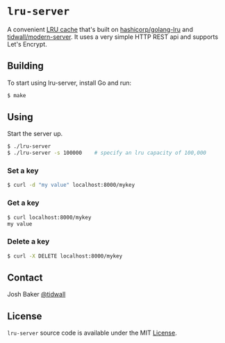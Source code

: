 # `lru-server`

A convenient [LRU cache](https://en.wikipedia.org/wiki/Cache_replacement_policies#Least_recently_used_(LRU)) that's built on [hashicorp/golang-lru](https://github.com/hashicorp/golang-lru) and [tidwall/modern-server](https://github.com/tidwall/modern-server). It uses a very simple HTTP REST api and supports Let's Encrypt. 

## Building

To start using lru-server, install Go and run:

```sh
$ make
```

## Using

Start the server up.

```sh
$ ./lru-server
$ ./lru-server -s 100000    # specify an lru capacity of 100,000
```

### Set a key

```sh
$ curl -d "my value" localhost:8000/mykey
```

### Get a key

```sh
$ curl localhost:8000/mykey
my value
```

### Delete a key

```sh
$ curl -X DELETE localhost:8000/mykey
```

## Contact

Josh Baker [@tidwall](http://twitter.com/tidwall)

## License

`lru-server` source code is available under the MIT [License](/LICENSE).

